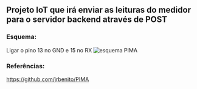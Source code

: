 ## Projeto IoT que irá enviar as leituras do medidor para o servidor backend através de POST

### Esquema:
Ligar o pino 13 no GND e 15 no RX
![esquema PIMA](https://github.com/jonkstro/energiapp_wifimanager/assets/103316482/d279d10c-deae-4aa9-8ebb-5f25d5e91112)





### Referências:
https://github.com/jrbenito/PIMA

